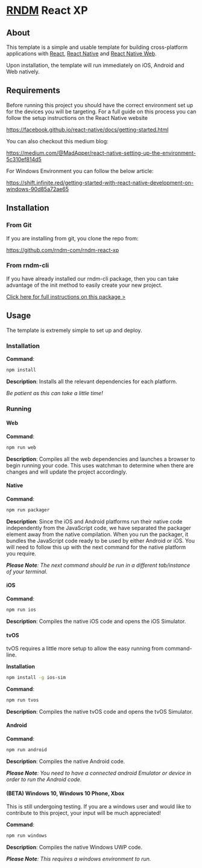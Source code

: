 # [RNDM](https://www.rndm.com) React XP

## About

This template is a simple and usable template for building cross-platform applications with [React](https://reactjs.org/), [React Native](https://facebook.github.io/react-native/) and [React Native Web](https://necolas.github.io/react-native-web).

Upon installation, the template will run immediately on iOS, Android and Web natively.

## Requirements

Before running this project you should have the correct environment set up for the devices you will be targeting. For a full guide on this process you can follow the setup instructions on the
React Native website

https://facebook.github.io/react-native/docs/getting-started.html

You can also checkout this medium blog:

https://medium.com/@MadApper/react-native-setting-up-the-environment-5c310ef814d5

For Windows Environment you can follow the below article:

https://shift.infinite.red/getting-started-with-react-native-development-on-windows-90d85a72ae65

## Installation

### From Git

If you are installing from git, you clone the repo from:

https://github.com/rndm-com/rndm-react-xp

### From rndm-cli

If you have already installed our rndm-cli package, then you can take advantage of the init method to easily create your new project.

[Click here for full instructions on this package >](https://www.rndm.com/docs/utils/cli)

## Usage

The template is extremely simple to set up and deploy.

### Installation

**Command**:
```sh
npm install
```
**Description**: Installs all the relevant dependencies for each platform.

_Be patient as this can take a little time!_

### Running

#### Web

**Command**:
```sh
npm run web
```
**Description**: Compiles all the web dependencies and launches a browser to begin running your code. This uses watchman to determine when there are changes and will update the project accordingly.

#### Native

**Command**:
```sh
npm run packager
```
**Description**: Since the iOS and Android platforms run their native code independently from the JavaScript code, we have separated the packager element away from the native compilation. When you run the packager, it bundles the JavaScript code ready to be used by either Android or iOS. You will need to follow this up with the next command for the native platform you require.

_**Please Note**: The next command should be run in a different tab/instance of your terminal._

#### iOS

**Command**:
```sh
npm run ios
```
**Description**: Compiles the native iOS code and opens the iOS Simulator.

#### tvOS

tvOS requires a little more setup to allow the easy running from command-line.

**Installation**

```sh
npm install -g ios-sim
```

**Command**:
```sh
npm run tvos
```
**Description**: Compiles the native tvOS code and opens the tvOS Simulator.

#### Android

**Command**:
```sh
npm run android
```
**Description**: Compiles the native Android code.

_**Please Note**: You need to have a connected android Emulator or device in order to run the Android code._

#### (BETA) Windows 10, Windows 10 Phone, Xbox

This is still undergoing testing. If you are a windows user and would like to contribute to this project, your input will be much appreciated!

**Command**:
```sh
npm run windows
```
**Description**: Compiles the native Windows UWP code.

_**Please Note**: This requires a windows environment to run._
